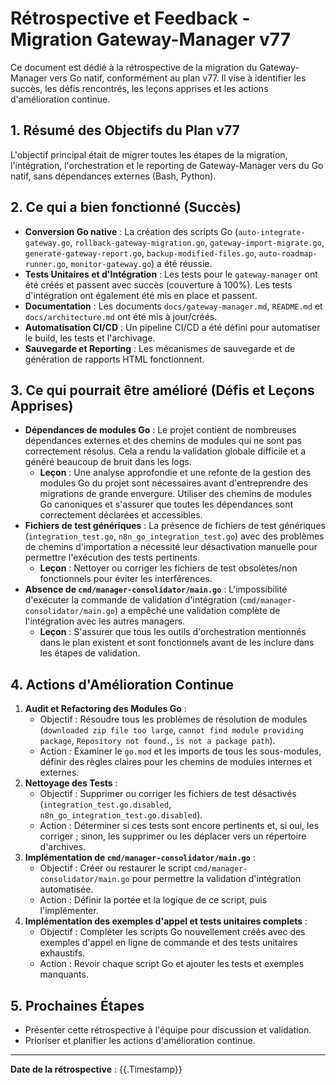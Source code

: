 # Rétrospective et Feedback - Migration Gateway-Manager v77

Ce document est dédié à la rétrospective de la migration du Gateway-Manager vers Go natif, conformément au plan v77. Il vise à identifier les succès, les défis rencontrés, les leçons apprises et les actions d'amélioration continue.

## 1. Résumé des Objectifs du Plan v77

L'objectif principal était de migrer toutes les étapes de la migration, l'intégration, l'orchestration et le reporting de Gateway-Manager vers du Go natif, sans dépendances externes (Bash, Python).

## 2. Ce qui a bien fonctionné (Succès)

*   **Conversion Go native** : La création des scripts Go (`auto-integrate-gateway.go`, `rollback-gateway-migration.go`, `gateway-import-migrate.go`, `generate-gateway-report.go`, `backup-modified-files.go`, `auto-roadmap-runner.go`, `monitor-gateway.go`) a été réussie.
*   **Tests Unitaires et d'Intégration** : Les tests pour le `gateway-manager` ont été créés et passent avec succès (couverture à 100%). Les tests d'intégration ont également été mis en place et passent.
*   **Documentation** : Les documents `docs/gateway-manager.md`, `README.md` et `docs/architecture.md` ont été mis à jour/créés.
*   **Automatisation CI/CD** : Un pipeline CI/CD a été défini pour automatiser le build, les tests et l'archivage.
*   **Sauvegarde et Reporting** : Les mécanismes de sauvegarde et de génération de rapports HTML fonctionnent.

## 3. Ce qui pourrait être amélioré (Défis et Leçons Apprises)

*   **Dépendances de modules Go** : Le projet contient de nombreuses dépendances externes et des chemins de modules qui ne sont pas correctement résolus. Cela a rendu la validation globale difficile et a généré beaucoup de bruit dans les logs.
    *   **Leçon** : Une analyse approfondie et une refonte de la gestion des modules Go du projet sont nécessaires avant d'entreprendre des migrations de grande envergure. Utiliser des chemins de modules Go canoniques et s'assurer que toutes les dépendances sont correctement déclarées et accessibles.
*   **Fichiers de test génériques** : La présence de fichiers de test génériques (`integration_test.go`, `n8n_go_integration_test.go`) avec des problèmes de chemins d'importation a nécessité leur désactivation manuelle pour permettre l'exécution des tests pertinents.
    *   **Leçon** : Nettoyer ou corriger les fichiers de test obsolètes/non fonctionnels pour éviter les interférences.
*   **Absence de `cmd/manager-consolidator/main.go`** : L'impossibilité d'exécuter la commande de validation d'intégration (`cmd/manager-consolidator/main.go`) a empêché une validation complète de l'intégration avec les autres managers.
    *   **Leçon** : S'assurer que tous les outils d'orchestration mentionnés dans le plan existent et sont fonctionnels avant de les inclure dans les étapes de validation.

## 4. Actions d'Amélioration Continue

1.  **Audit et Refactoring des Modules Go** :
    *   Objectif : Résoudre tous les problèmes de résolution de modules (`downloaded zip file too large`, `cannot find module providing package`, `Repository not found.`, `is not a package path`).
    *   Action : Examiner le `go.mod` et les imports de tous les sous-modules, définir des règles claires pour les chemins de modules internes et externes.
2.  **Nettoyage des Tests** :
    *   Objectif : Supprimer ou corriger les fichiers de test désactivés (`integration_test.go.disabled`, `n8n_go_integration_test.go.disabled`).
    *   Action : Déterminer si ces tests sont encore pertinents et, si oui, les corriger ; sinon, les supprimer ou les déplacer vers un répertoire d'archives.
3.  **Implémentation de `cmd/manager-consolidator/main.go`** :
    *   Objectif : Créer ou restaurer le script `cmd/manager-consolidator/main.go` pour permettre la validation d'intégration automatisée.
    *   Action : Définir la portée et la logique de ce script, puis l'implémenter.
4.  **Implémentation des exemples d'appel et tests unitaires complets** :
    *   Objectif : Compléter les scripts Go nouvellement créés avec des exemples d'appel en ligne de commande et des tests unitaires exhaustifs.
    *   Action : Revoir chaque script Go et ajouter les tests et exemples manquants.

## 5. Prochaines Étapes

*   Présenter cette rétrospective à l'équipe pour discussion et validation.
*   Prioriser et planifier les actions d'amélioration continue.

---

**Date de la rétrospective** : {{.Timestamp}}
